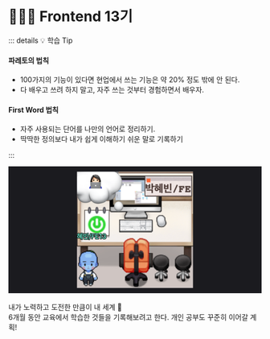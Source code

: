 # 👩🏻‍💻 Frontend 13기 <Badge type="tip" text="2025-07-03 ~ 2025-12-29" />

::: details 💡 학습 Tip

#### 파레토의 법칙

- 100가지의 기능이 있다면 현업에서 쓰는 기능은 약 20% 정도 밖에 안 된다.
- 다 배우고 쓰려 하지 말고, 자주 쓰는 것부터 경험하면서 배우자.

#### First Word 법칙

- 자주 사용되는 단어를 나만의 언어로 정리하기.
- 딱딱한 정의보다 내가 쉽게 이해하기 쉬운 말로 기록하기

:::

<img src="./images/til01.png" alt="zep에서의나" />

내가 노력하고 도전한 만큼이 내 세계 💫  
6개월 동안 교육에서 학습한 것들을 기록해보려고 한다. 개인 공부도 꾸준히 이어갈 계획!

<!-- 수업은 매일 7시에 끝나지만, 매주 수요일 오후 8시부터 오후 10시까지 진행되는 추가 학습반 `🔥 열정반 Core JavaScript` 스터디에 참여하기로 했다. 단순한 공부를 넘어, 이해한 내용을 내 언어로 정리하고 발표하고, 토론과 피드백을 주고받는 과정으로 구성되어 있다. 스스로를 더 잡도리할 계획이다 👊🏼 -->

<br>
<Comment/>
